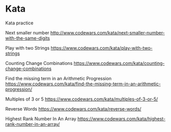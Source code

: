 # Kata
Kata practice

Next smaller number
http://www.codewars.com/kata/next-smaller-number-with-the-same-digits

Play with two Strings
https://www.codewars.com/kata/play-with-two-strings

Counting Change Combinations
https://www.codewars.com/kata/counting-change-combinations

Find the missing term in an Arithmetic Progression
https://www.codewars.com/kata/find-the-missing-term-in-an-arithmetic-progression/

Multiples of 3 or 5
https://www.codewars.com/kata/multiples-of-3-or-5/

Reverse Words
https://www.codewars.com/kata/reverse-words/

Highest Rank Number In An Array
https://www.codewars.com/kata/highest-rank-number-in-an-array/
